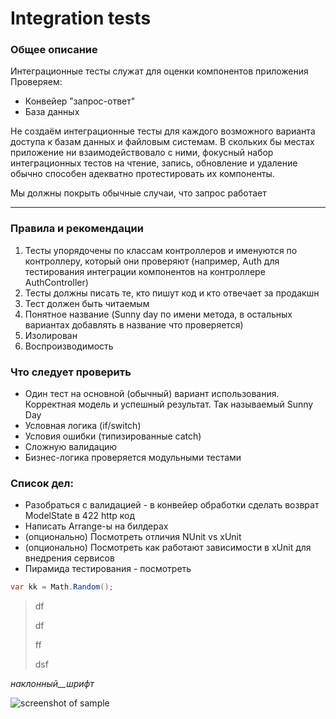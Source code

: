Integration tests
===
### Общее описание

Интеграционные тесты служат для оценки компонентов приложения
Проверяем:

* Конвейер "запрос-ответ"
* База данных


Не создаём интеграционные тесты для каждого возможного варианта доступа к базам данных и файловым системам.
В скольких бы местах приложение ни взаимодействовало с ними, фокусный набор интеграционных тестов на чтение, запись, обновление и удаление обычно способен адекватно протестировать их компоненты.

Мы должны покрыть обычные случаи, что запрос работает
*** 
### Правила и рекомендации

1. Тесты упорядочены по классам контроллеров и именуются по контроллеру, который они проверяют (например, Auth для тестирования интеграции компонентов на контроллере AuthController)
2. Тесты должны писать те, кто пишут код и кто отвечает за продакшн
3. Тест должен быть читаемым
4. Понятное название (Sunny day по имени метода, в остальных вариантах добавлять в название что проверяется)
5. Изолирован
6. Воспроизводимость

### Что следует проверить
* Один тест на основной (обычный) вариант использования. Корректная модель и успешный результат. Так называемый Sunny Day
* Условная логика (if/switch)
* Условия ошибки (типизированные catch)
* Сложную валидацию
* Бизнес-логика проверяется модульными тестами

### Список дел:
* Разобраться с валидацией - в конвейер обработки сделать возврат ModelState в 422 http код
* Написать Arrange-ы на билдерах
* (опционально) Посмотреть отличия NUnit vs xUnit
* (опционально) Посмотреть как работают зависимости в xUnit для внедрения сервисов
* Пирамида тестирования - посмотреть










```c#
var kk = Math.Random();
```
>df
> 
>df
> 
> ff
> 
> dsf

_наклонный__шрифт_

![screenshot of sample](http://webdesign.ru.net/images/Heydon_min.jpg)